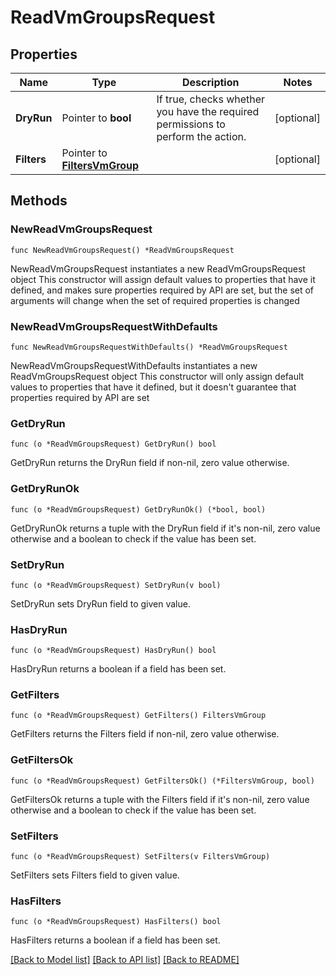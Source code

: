 # ReadVmGroupsRequest

## Properties

Name | Type | Description | Notes
------------ | ------------- | ------------- | -------------
**DryRun** | Pointer to **bool** | If true, checks whether you have the required permissions to perform the action. | [optional] 
**Filters** | Pointer to [**FiltersVmGroup**](FiltersVmGroup.md) |  | [optional] 

## Methods

### NewReadVmGroupsRequest

`func NewReadVmGroupsRequest() *ReadVmGroupsRequest`

NewReadVmGroupsRequest instantiates a new ReadVmGroupsRequest object
This constructor will assign default values to properties that have it defined,
and makes sure properties required by API are set, but the set of arguments
will change when the set of required properties is changed

### NewReadVmGroupsRequestWithDefaults

`func NewReadVmGroupsRequestWithDefaults() *ReadVmGroupsRequest`

NewReadVmGroupsRequestWithDefaults instantiates a new ReadVmGroupsRequest object
This constructor will only assign default values to properties that have it defined,
but it doesn't guarantee that properties required by API are set

### GetDryRun

`func (o *ReadVmGroupsRequest) GetDryRun() bool`

GetDryRun returns the DryRun field if non-nil, zero value otherwise.

### GetDryRunOk

`func (o *ReadVmGroupsRequest) GetDryRunOk() (*bool, bool)`

GetDryRunOk returns a tuple with the DryRun field if it's non-nil, zero value otherwise
and a boolean to check if the value has been set.

### SetDryRun

`func (o *ReadVmGroupsRequest) SetDryRun(v bool)`

SetDryRun sets DryRun field to given value.

### HasDryRun

`func (o *ReadVmGroupsRequest) HasDryRun() bool`

HasDryRun returns a boolean if a field has been set.

### GetFilters

`func (o *ReadVmGroupsRequest) GetFilters() FiltersVmGroup`

GetFilters returns the Filters field if non-nil, zero value otherwise.

### GetFiltersOk

`func (o *ReadVmGroupsRequest) GetFiltersOk() (*FiltersVmGroup, bool)`

GetFiltersOk returns a tuple with the Filters field if it's non-nil, zero value otherwise
and a boolean to check if the value has been set.

### SetFilters

`func (o *ReadVmGroupsRequest) SetFilters(v FiltersVmGroup)`

SetFilters sets Filters field to given value.

### HasFilters

`func (o *ReadVmGroupsRequest) HasFilters() bool`

HasFilters returns a boolean if a field has been set.


[[Back to Model list]](../README.md#documentation-for-models) [[Back to API list]](../README.md#documentation-for-api-endpoints) [[Back to README]](../README.md)


